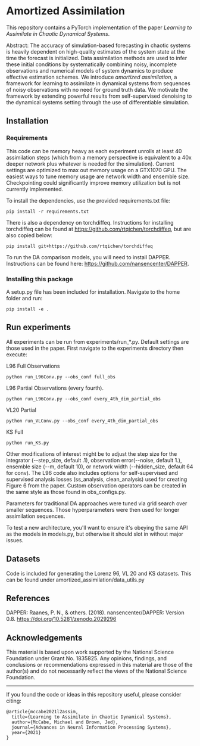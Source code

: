 # Amortized Assimilation

This repository contains a PyTorch implementation of the paper *Learning to Assimilate in Chaotic Dynamical
Systems*. 

Abstract: The accuracy of simulation-based forecasting in chaotic systems is heavily dependent on 
high-quality estimates of the system state at the time the forecast is initialized. Data assimilation 
methods are used to infer these initial conditions by systematically combining noisy, incomplete 
observations and numerical models of system dynamics to produce effective estimation schemes. We 
introduce *amortized assimilation*, a framework for learning to assimilate in dynamical 
systems from sequences of noisy observations with no need for ground truth data. We motivate the 
framework by extending powerful results from self-supervised denoising to the dynamical systems 
setting through the use of differentiable simulation. 
## Installation

### Requirements

This code can be memory heavy as each experiment unrolls at least 40 assimilation steps (which from a memory 
perspective is equivalent to a 40x deeper network plus whatever is needed for the simulation). Current settings are 
optimized to max out memory usage on a GTX1070 GPU. The easiest ways to tune memory usage are network width and ensemble 
size. Checkpointing could significantly improve memory utilization but is not currently implemented.

To install the dependencies, use the provided requirements.txt file:
```
pip install -r requirements.txt 
```
There is also a dependency on torchdiffeq. Instructions for installing torchdiffeq can be found at 
https://github.com/rtqichen/torchdiffeq, but are also copied below:
```
pip install git+https://github.com/rtqichen/torchdiffeq
```
To run the DA comparison models, you will need to install DAPPER. Instructions can be found here: 
https://github.com/nansencenter/DAPPER.
### Installing this package

A setup.py file has been included for installation. Navigate to the home folder and run:

```
pip install -e . 
```

## Run experiments
All experiments can be run from experiments/run_*.py. Default settings are those used in the paper.
First navigate to the experiments directory then execute:

L96 Full Observations
```
python run_L96Conv.py --obs_conf full_obs
```
L96 Partial Observations (every fourth). 
```
python run_L96Conv.py --obs_conf every_4th_dim_partial_obs
```
VL20 Partial 
```
python run_VLConv.py --obs_conf every_4th_dim_partial_obs
```
KS Full
```
python run_KS.py 
```

Other modifications of interest might be to adjust the step size for the integrator (--step_size, default .1), 
observation error(--noise, default 1.), ensemble size (--m, default 10), or 
network width (--hidden_size, default 64 for conv). The L96 code also includes options for self-supervised 
and supervised analysis losses (ss_analysis, clean_analysis) used for creating Figure 6 from the paper. Custom observation 
operators can be created in the same style as those found in obs_configs.py. 
 
Parameters for traditional DA approaches were tuned via grid search over smaller sequences. Those hyperparameters were 
then used for longer assimilation sequences.

To test a new architecture, you'll want to ensure it's obeying the same API as the models in models.py, but otherwise
it should slot in without major issues.

## Datasets
Code is included for generating the Lorenz 96, VL 20 and KS datasets. This can be found under amortized_assimilation/data_utils.py
## References

DAPPER: Raanes, P. N., & others. (2018). nansencenter/DAPPER: Version 0.8. https://doi.org/10.5281/zenodo.2029296

## Acknowledgements

This material is based upon work supported by the National Science Foundation under Grant No. 1835825. Any opinions, findings, and conclusions or recommendations expressed in this material are those of the author(s) and do not necessarily reflect the views of the National Science Foundation.

---

If you found the code or ideas in this repository useful, please consider citing:
```
@article{mccabe2021l2assim,
  title={Learning to Assimilate in Chaotic Dynamical Systems},
  author={McCabe, Michael and Brown, Jed},
  journal={Advances in Neural Information Processing Systems},
  year={2021}
}
```
